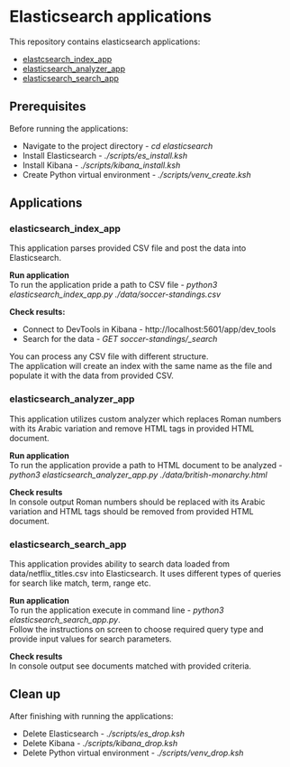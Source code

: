 # Elasticsearch applications
This repository contains elasticsearch applications:
- [elastcsearch_index_app](#elasticsearch_index_app)
- [elasticsearch_analyzer_app](#elasticsearch_analyzer_app)
- [elasticsearch_search_app](#elasticsearch_search_app)

## Prerequisites
Before running the applications: 
- Navigate to the project directory - *cd elasticsearch*
- Install Elasticsearch - *./scripts/es_install.ksh*
- Install Kibana - *./scripts/kibana_install.ksh*
- Create Python virtual environment - *./scripts/venv_create.ksh*

## Applications
### elasticsearch_index_app
This application parses provided CSV file and post the data into Elasticsearch.

**Run application** \
To run the application pride a path to CSV file - *python3 elasticsearch_index_app.py ./data/soccer-standings.csv*

**Check results:**
- Connect to DevTools in Kibana - http://localhost:5601/app/dev_tools 
- Search for the data - *GET soccer-standings/_search*

You can process any CSV file with different structure. \
The application will create an index with the same name as the file and populate it with the data from provided CSV.

### elasticsearch_analyzer_app
This application utilizes custom analyzer which replaces Roman numbers with its Arabic variation and remove HTML tags in provided HTML document.

**Run application** \
To run the application provide a path to HTML document to be analyzed - *python3 elasticsearch_analyzer_app.py ./data/british-monarchy.html*

**Check results** \
In console output Roman numbers should be replaced with its Arabic variation and HTML tags should be removed from provided HTML document.

### elasticsearch_search_app
This application provides ability to search data loaded from data/netflix_titles.csv into Elasticsearch. It uses different types of queries for search like match, term, range etc.

**Run application** \
To run the application execute in command line - *python3 elasticsearch_search_app.py*.\
Follow the instructions on screen to choose required query type and provide input values for search parameters.

**Check results** \
In console output see documents matched with provided criteria.

## Clean up
After finishing with running the applications:
- Delete Elasticsearch - *./scripts/es_drop.ksh*
- Delete Kibana - *./scripts/kibana_drop.ksh*
- Delete Python virtual environment - *./scripts/venv_drop.ksh*

